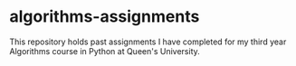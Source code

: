 # algorithms-assignments
This repository holds past assignments I have completed for my third year Algorithms course in Python at Queen's University.
